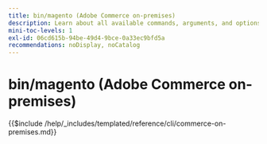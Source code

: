 ```yaml
---
title: bin/magento (Adobe Commerce on-premises)
description: Learn about all available commands, arguments, and options for the Adobe Commerce bin/magento command-line tool.
mini-toc-levels: 1
exl-id: 06cd615b-94be-49d4-9bce-0a33ec9bfd5a
recommendations: noDisplay, noCatalog
---
```

# bin/magento (Adobe Commerce on-premises)

{{$include /help/_includes/templated/reference/cli/commerce-on-premises.md}}

